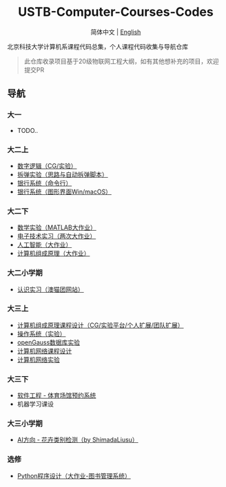 <h1 align="center">USTB-Computer-Courses-Codes</h1>

<p align="center">简体中文  |  <a href="https://github.com/WitchElaina/USTB-Computer-Courses-Codes/blob/master/README_en.md">English</a></p>


北京科技大学计算机系课程代码总集，个人课程代码收集与导航仓库

> 此仓库收录项目基于20级物联网工程大纲，如有其他想补充的项目，欢迎提交PR


## 导航

### 大一

- TODO..

### 大二上

- [数字逻辑（CG/实验）](https://github.com/WitchElaina/Verilog-CG-Works)
- [拆弹实验（思路与自动拆弹脚本）](https://github.com/WitchElaina/bomblab-auto-defuse)
- [银行系统（命令行）](https://github.com/WitchElaina/BankSystem_CommandLineTools)
- [银行系统（图形界面Win/macOS）](https://github.com/WitchElaina/BankSystem)

### 大二下

- [数学实验（MATLAB大作业）](https://github.com/WitchElaina/base64-MATLAB)
- [电子技术实习（两次大作业）](https://github.com/WitchElaina/Ras-Rain-Detector)
- [人工智能（大作业）](https://github.com/WitchElaina/Beijing-bus-helper)
- [计算机组成原理（大作业）](https://github.com/WitchElaina/single-circle-processor)

### 大二小学期

- [认识实习（澳猫团网站）](https://github.com/WitchElaina/Aomaotuan-online-shopping)

### 大三上

- [计算机组成原理课程设计（CG/实验平台/个人扩展/团队扩展）](https://github.com/WitchElaina/COCD)
- [操作系统（实验）](https://github.com/WitchElaina/EOS-Lab-USTB)
- [openGauss数据库实验](https://github.com/A-zero-two-A/USTB-openGauss-lab)
- [计算机网络课程设计](https://github.com/WitchElaina/USTB-Computer-Network-Course-Design)
- [计算机网络实验](https://github.com/WitchElaina/USTB-Computer-Networks-Lab)

### 大三下

- [软件工程 - 体育场馆预约系统](https://github.com/WitchElaina/ustb-gym-frontend)
- 机器学习课设

### 大三小学期

- [AI方向 - 花卉类别检测（by ShimadaLiusu）](https://github.com/ShimadaLiusu/flowers-sort)

### 选修

- [Python程序设计（大作业-图书管理系统）](https://github.com/WitchElaina/library-system)

